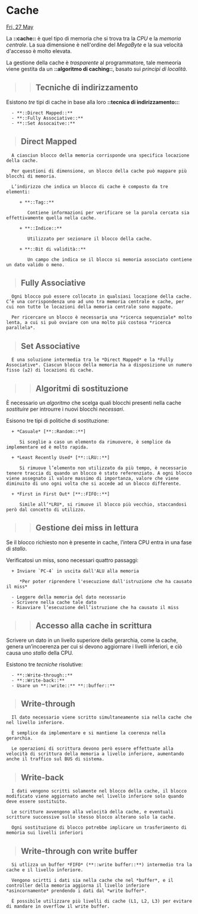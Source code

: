 # Cache

[Fri, 27 May](day://2022.05.27)

La **::cache::** è quel tipo di memoria che si trova tra la *CPU* e la *memoria centrale*. La sua dimensione è nell'ordine del *MegaByte*  e la sua velocità d'accesso è molto elevata.

La gestione della cache è *trasparente* al programmatore, tale memeoria viene gestita da un **::algoritmo di caching::**, basato sui *principi di località*.

> > ## Tecniche di indirizzamento

   Esistono *tre* tipi di cache in base alla loro **::tecnica di indirizzamento::**:

      - **::Direct Mapped::**
      - **::Fully Associative::**
      - **::Set Assocaitve::**

   > ## Direct Mapped

      A ciasciun blocco della memoria corrisponde una specifica locazione della cache.

      Per questioni di dimensione, un blocco della cache può mappare più blocchi di memoria.

      L’indirizzo che indica un blocco di cache è composto da tre elementi:

         + **::Tag::**

            Contiene informazioni per verificare se la parola cercata sia effettivamente quella nella cache.

         + **::Indice::**

            Utilizzato per sezionare il blocco della cache.

         + **::Bit di validità::**

            Un campo che indica se il blocco si memoria associato contiene un dato valido o meno.

   > ## Fully Associative

      Ogni blocco può essere collocato in qualsiasi locazione della cache. C’è una corrispondenza uno ad uno tra memoria centrale e cache, per cui non tutte le locazioni della memoria centrale sono mappate.

      Per ricercare un blocco è necessaria una *ricerca sequenziale* molto lenta, a cui si può ovviare con una molto più costosa *ricerca parallela*.

   > ## Set Associative

      È una soluzione intermedia tra le *Direct Mapped* e la *Fully Associative*. Ciascun blocco della memoria ha a disposizione un numero fisso (≥2) di locazioni di cache.

> > ## Algoritmi di sostituzione

   È necessario un *algoritmo* che scelga quali blocchi presenti nella cache *sostituire* per introurre i nuovi blocchi *necessari*.

   Esisono tre tipi di politiche di sostituzione:

      + *Casuale* [**::Random::**]

         Si sceglie a caso un elemento da rimuovere, è semplice da implementare ed è molto rapida.

      + *Least Recently Used* [**::LRU::**]

         Si rimuove l’elemento non utilizzato da più tempo, è necessario tenere traccia di quando un blocco è stato referenziato. A ogni blocco viene assegnato il valore massimo di importanza, valore che viene diminuito di uno ogni volta che si accede ad un blocco differente.

      + *First in First Out* [**::FIFO::**]

         Simile all’*LRU*, si rimuove il blocco più vecchio, staccandosi però dal concetto di utilizzo.

> > ## Gestione dei miss in lettura

   Se il blocco richiesto non è presente in cache, l’intera CPU entra in una fase di *stallo*.

   Verificatosi un miss, sono necessari quattro passaggi:

      + Inviare `PC-4` in uscita dall'ALU alla memoria

         *Per poter riprendere l'esecuzione dall'istruzione che ha causato il miss*

      - Leggere della memoria del dato necessario
      - Scrivere nella cache tale dato
      - Riavviare l’esecuzione dell’istruzione che ha causato il miss

> > ## Accesso alla cache in scrittura

   Scrivere un dato in un livello superiore della gerarchia, come la cache, genera un’incoerenza per cui si devono aggiornare i livelli inferiori, e ciò causa uno *stallo* della CPU.

   Esistono tre *tecniche* risolutive:

      - **::Write-through::**
      - **::Write-back::**
      - Usare un **::write::** **::buffer::**

   > ## Write-through

      Il dato necessario viene scritto simultaneamente sia nella cache che nel livello inferiore.

      È semplice da implementare e si mantiene la coerenza nella gerarchia.

      Le operazioni di scrittura devono però essere effettuate alla velocità di scrittura della memoria a livello inferiore, aumentando anche il traffico sul BUS di sistema.

   > ## Write-back

      I dati vengono scritti solamente nel blocco della cache, il blocco modificato viene aggiornato anche nel livello inferiore solo quando deve essere sostituito.

      Le scritture avvengono alla velocità della cache, e eventuali scritture successive sullo stesso blocco alterano solo la cache.

      Ogni sostituzione di blocco potrebbe implicare un trasferimento di memoria sui livelli inferiori

   > ## Write-through con write buffer

      Si utlizza un buffer *FIFO* (**::write buffer::**) intermedio tra la cache e il livello inferiore.

      Vengono scirtti i dati sia nella cache che nel *buffer*, e il controller della memoria aggiorna il livello inferiore *asincornamente* prendendo i dati dal *write buffer*.

      È possibile utilizzare più livelli di cache (L1, L2, L3) per evitare di mandare in overflow il write buffer.

